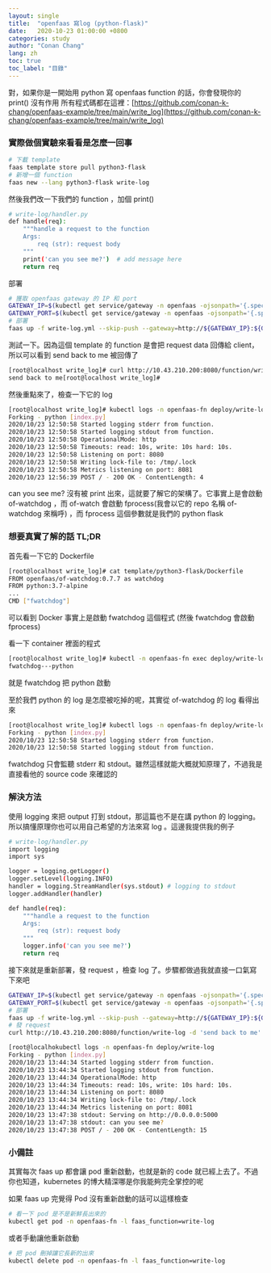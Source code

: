 ```yaml
---
layout: single
title:  "openfaas 寫log (python-flask)"
date:   2020-10-23 01:00:00 +0800
categories: study
author: "Conan Chang"
lang: zh
toc: true
toc_label: "目錄"
---
```


對，如果你是一開始用 python 寫 openfaas function 的話，你會發現你的 print() 沒有作用
所有程式碼都在這裡：[https://github.com/conan-k-chang/openfaas-example/tree/main/write_log](https://github.com/conan-k-chang/openfaas-example/tree/main/write_log)

### 實際做個實驗來看看是怎麼一回事

```bash
# 下載 template
faas template store pull python3-flask
# 新增一個 function
faas new --lang python3-flask write-log
```

然後我們改一下我們的 function ，加個 print()

```bash
# write-log/handler.py
def handle(req):
    """handle a request to the function
    Args:
        req (str): request body
    """
    print('can you see me?')  # add message here
    return req
```

部署

```bash
# 獲取 openfaas gateway 的 IP 和 port
GATEWAY_IP=$(kubectl get service/gateway -n openfaas -ojsonpath='{.spec.clusterIP}')
GATEWAY_PORT=$(kubectl get service/gateway -n openfaas -ojsonpath='{.spec.ports[0].port}')
# 部署
faas up -f write-log.yml --skip-push --gateway=http://${GATEWAY_IP}:${GATEWAY_PORT}
```

測試一下。因為這個 template 的 function 是會把 request data 回傳給 client，所以可以看到 send back to me 被回傳了

```bash
[root@localhost write_log]# curl http://10.43.210.200:8080/function/write-log -d 'send back to me'
send back to me[root@localhost write_log]#
```

然後重點來了，檢查一下它的 log 

```bash
[root@localhost write_log]# kubectl logs -n openfaas-fn deploy/write-log
Forking - python [index.py]
2020/10/23 12:50:58 Started logging stderr from function.
2020/10/23 12:50:58 Started logging stdout from function.
2020/10/23 12:50:58 OperationalMode: http
2020/10/23 12:50:58 Timeouts: read: 10s, write: 10s hard: 10s.
2020/10/23 12:50:58 Listening on port: 8080
2020/10/23 12:50:58 Writing lock-file to: /tmp/.lock
2020/10/23 12:50:58 Metrics listening on port: 8081
2020/10/23 12:56:39 POST / - 200 OK - ContentLength: 4
```

can you see me? 沒有被 print 出來，這就要了解它的架構了。它事實上是會啟動 of-watchdog ，而 of-watch 會啟動 fprocess(我會以它的 repo 名稱 of-watchdog 來稱呼) ，而 fprocess 這個參數就是我們的 python flask

### 想要真實了解的話 TL;DR

首先看一下它的 Dockerfile

```bash
[root@localhost write_log]# cat template/python3-flask/Dockerfile
FROM openfaas/of-watchdog:0.7.7 as watchdog
FROM python:3.7-alpine
...
CMD ["fwatchdog"]
```

可以看到 Docker 事實上是啟動 fwatchdog 這個程式 (然後 fwatchdog 會啟動 fprocess)

看一下 container 裡面的程式

```bash
[root@localhost write_log]# kubectl -n openfaas-fn exec deploy/write-log -- pstree
fwatchdog---python
```

就是 fwatchdog 把 python 啟動

至於我們 python 的 log 是怎麼被吃掉的呢，其實從 of-watchdog 的 log 看得出來

```bash
[root@localhost write_log]# kubectl logs -n openfaas-fn deploy/write-log
Forking - python [index.py]
2020/10/23 12:50:58 Started logging stderr from function.
2020/10/23 12:50:58 Started logging stdout from function.
```

fwatchdog 只會監聽 stderr 和 stdout。雖然這樣就能大概就知原理了，不過我是直接看他的 source code 來確認的

### 解決方法

使用 logging 來把 output 打到 stdout，那這篇也不是在講 python 的 logging。所以搞懂原理你也可以用自己希望的方法來寫 log 。這邊我提供我的例子

```bash
# write-log/handler.py
import logging
import sys

logger = logging.getLogger()
logger.setLevel(logging.INFO)
handler = logging.StreamHandler(sys.stdout) # logging to stdout
logger.addHandler(handler)

def handle(req):
    """handle a request to the function
    Args:
        req (str): request body
    """
    logger.info('can you see me?')
    return req
```

接下來就是重新部署，發 request ，檢查 log 了。步驟都做過我就直接一口氣寫下來吧

```bash
GATEWAY_IP=$(kubectl get service/gateway -n openfaas -ojsonpath='{.spec.clusterIP}')
GATEWAY_PORT=$(kubectl get service/gateway -n openfaas -ojsonpath='{.spec.ports[0].port}')
# 部署
faas up -f write-log.yml --skip-push --gateway=http://${GATEWAY_IP}:${GATEWAY_PORT}
# 發 request
curl http://10.43.210.200:8080/function/write-log -d 'send back to me'
```

```bash
[root@localhokubectl logs -n openfaas-fn deploy/write-log
Forking - python [index.py]
2020/10/23 13:44:34 Started logging stderr from function.
2020/10/23 13:44:34 Started logging stdout from function.
2020/10/23 13:44:34 OperationalMode: http
2020/10/23 13:44:34 Timeouts: read: 10s, write: 10s hard: 10s.
2020/10/23 13:44:34 Listening on port: 8080
2020/10/23 13:44:34 Writing lock-file to: /tmp/.lock
2020/10/23 13:44:34 Metrics listening on port: 8081
2020/10/23 13:47:38 stdout: Serving on http://0.0.0.0:5000
2020/10/23 13:47:38 stdout: can you see me?
2020/10/23 13:47:38 POST / - 200 OK - ContentLength: 15
```

### 小備註

其實每次 faas up 都會讓 pod 重新啟動，也就是新的 code 就已經上去了。不過你也知道，kubernetes 的博大精深哪是你我能夠完全掌控的呢

如果 faas up 完覺得 Pod 沒有重新啟動的話可以這樣檢查

```bash
# 看一下 pod 是不是新鮮長出來的
kubectl get pod -n openfaas-fn -l faas_function=write-log
```

或者手動讓他重新啟動

```bash
# 把 pod 刪掉讓它長新的出來
kubectl delete pod -n openfaas-fn -l faas_function=write-log
```
